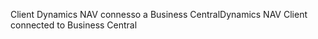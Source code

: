 <span data-ttu-id="4ca61-101">Client Dynamics NAV connesso a Business Central</span><span class="sxs-lookup"><span data-stu-id="4ca61-101">Dynamics NAV Client connected to Business Central</span></span>